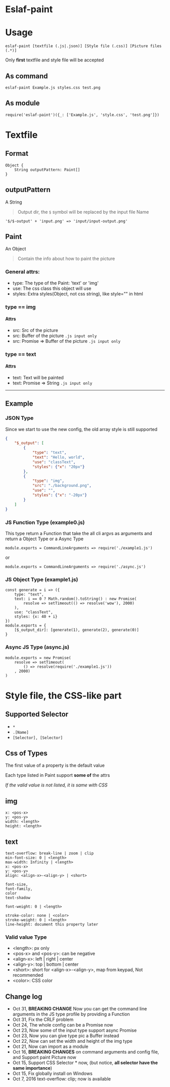 # Eslaf-paint
# Usage
``` eslaf-paint [textfile (.js|.json)] [Style file (.css)] [Picture files (.*)] ```

Only **first** textfile and style file will be accepted

## As command
```
eslaf-paint Example.js styles.css test.png
```

## As module
``` JS
require('eslaf-paint')({_: ['Example.js', 'style.css', 'test.png']})
```


# Textfile
## Format
```
Object {
    String outputPattern: Paint[] 
}
```

## outputPattern
A String
> Output dir, the `$` symbol will be replaced by the input file Name
```
'$/$-output' + 'input.png' => 'input/input-output.png'
```

## Paint
An Object
> Contain the info about how to paint the picture

### General attrs:
- type: The type of the Paint: 'text' or 'img' 
- use: The css class this object will use
- styles: Extra styles(Object, not css string), like style="" in html


### type == img
#### Attrs
- src: Src of the picture
- src: Buffer of the picture `.js input only`
- src: Promise => Buffer of the picture `.js input only`

### type == text
#### Attrs
- text: Text will be painted
- text: Promise => String `.js input only`
---------------------------------------
## Example
### JSON Type
Since we start to use the new config, the old array style is still supported
```JSON
{
    "$_output": [
        {
            "type": "text",
            "text": "Hello, world",
            "use": "classText",
            "styles": {"x": "20px"}
        },
        {
            "type": "img",
            "src": "./background.png",
            "use": "",
            "styles": {"x": "-20px"}
        }
    ]
}
```

### JS Function Type (example0.js)
This type return a Function that take the all cli argvs as arguments 
and return a Object Type or a Async Type
```JS
module.exports = CommandLineArguments => require('./example1.js')
```
or
```JS
module.exports = CommandLineArguments => require('./async.js')
```
### JS Object Type (example1.js)
```JS
const generate = i => ({
    type: "text",
    text: i == 0 ? Math.random().toString() : new Promise(
        resolve => setTimeout(() => resolve('wow'), 2000)
    ),
    use: "classText",
    styles: {x: 40 + i}
})
module.exports = {
    [$_output_dir]: [generate(1), generate(2), generate(0)]
}
```
### Async JS Type (async.js)
```JS
module.exports = new Promise(
    resolve => setTimeout(
        () => resolve(require('./example1.js'))
    , 2000)
)
```

# Style file, the CSS-like part
## Supported Selector
- `*`
- `.[Name]`
- `[Selector], [Selector]` 

## Css of Types
The first value of a property is the default value

Each type listed in Paint support **some of** the attrs

*If the valid value is not listed, it is same with CSS* 

## img
```
x: <pos-x>
y: <pos-y>
width: <length>
height: <length>
```

## text
```
text-overflow: break-line | zoom | clip
min-font-size: 0 | <length>
max-width: Infinity | <length>
x: <pos-x>
y: <pos-y>
align: <align-x>-<align-y> | <short>

font-size,
font-family,
color
text-shadow

font-weight: 0 | <length>

stroke-color: none | <color>
stroke-weight: 0 | <length>
line-height: document this property later
```

### Valid value Type
- \<length>: px only
- \<pos-x> and \<pos-y>: can be negative
- \<align-x>: left | right | center
- \<align-y>: top | bottom | center
- \<short>: short for \<align-x>-\<align-y>, map from keypad, Not recommended
- \<color>: CSS color

## Change log
- Oct 31, **BREAKING CHANGE** Now you can get the command line arguments in the JS type profile by providing a Function
- Oct 31, Fix the CRLF problem
- Oct 24, The whole config can be a Promise now
- Oct 23, Now some of the input type support async Promise
- Oct 23, Now you can give type pic a Buffer instead
- Oct 22, Now can set the width and height of the img type
- Oct 21, Now can import as a module
- Oct 16, **BREAKING CHANGES** on command arguments and config file, and Support paint Picture now
- Oct 15, Support CSS Selector * now, (but notice, **all selector have the same importance**)
- Oct 15, Fix globally install on Windows
- Oct 7, 2016 text-overflow: clip; now is available